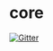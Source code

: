 # core

[![Gitter](https://badges.gitter.im/airalab/core.svg)](https://gitter.im/airalab/core?utm_source=badge&utm_medium=badge&utm_campaign=pr-badge&utm_content=badge)